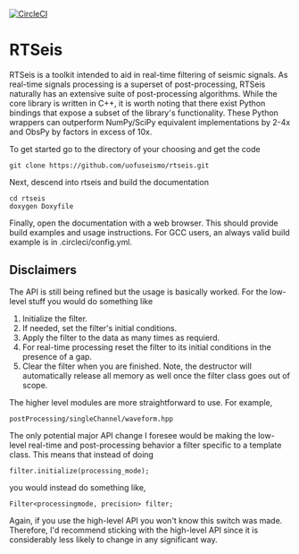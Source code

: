 [![CircleCI](https://circleci.com/gh/uofuseismo/rtseis.svg?style=svg&circle-token=build_status)](https://circleci.com/gh/uofuseismo/rtseis)

# RTSeis

RTSeis is a toolkit intended to aid in real-time filtering of seismic signals.  As real-time signals processing is a superset of post-processing, RTSeis naturally has an extensive suite of post-processing algorithms.  While the core library is written in C++, it is worth noting that there exist Python bindings that expose a subset of the library's functionality.  These Python wrappers can outperform NumPy/SciPy equivalent implementations by 2-4x and ObsPy by factors in excess of 10x.

To get started go to the directory of your choosing and get the code

    git clone https://github.com/uofuseismo/rtseis.git
    
Next, descend into rtseis and build the documentation

    cd rtseis
    doxygen Doxyfile

Finally, open the documentation with a web browser.  This should provide build examples and usage instructions.  For GCC users, an always valid build example is in .circleci/config.yml.

## Disclaimers

The API is still being refined but the usage is basically worked.  For the low-level stuff you would do something like

   1.  Initialize the filter.
   2.  If needed, set the filter's initial conditions.
   3.  Apply the filter to the data as many times as requierd.
   4.  For real-time processing reset the filter to its initial conditions in the presence of a gap.
   5.  Clear the filter when you are finished.  Note, the destructor will automatically release all memory as well once the filter class goes out of scope.

The higher level modules are more straightforward to use.  For example,

    postProcessing/singleChannel/waveform.hpp

The only potential major API change I foresee would be making the low-level real-time and post-processing behavior a filter specific to a template class.  This means that instead of doing

    filter.initialize(processing_mode);

you would instead do something like, 

    Filter<processingmode, precision> filter;

Again, if you use the high-level API you won't know this switch was made.  Therefore, I'd recommend sticking with the high-level API since it is considerably less likely to change in any significant way.

